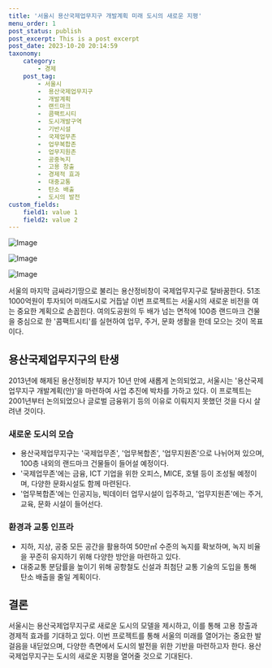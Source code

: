 ```yaml
---
title: '서울시 용산국제업무지구 개발계획 미래 도시의 새로운 지평'
menu_order: 1
post_status: publish
post_excerpt: This is a post excerpt
post_date: 2023-10-20 20:14:59
taxonomy:
    category:
        - 경제
    post_tag:
        - 서울시
        -  용산국제업무지구
        -  개발계획
        -  랜드마크
        -  콤팩트시티
        -  도시개발구역
        -  기반시설
        -  국제업무존
        -  업무복합존
        -  업무지원존
        -  공중녹지
        -  고용 창출
        -  경제적 효과
        -  대중교통
        -  탄소 배출
        -  도시의 발전
custom_fields:
    field1: value 1
    field2: value 2
---
```


![Image](https://imgnews.pstatic.net/image/024/2024/02/06/0000087348_001_20240206210203732.png?type=w647)

![Image](https://imgnews.pstatic.net/image/024/2024/02/06/0000087348_002_20240206210203799.png?type=w647)

![Image](https://imgnews.pstatic.net/image/024/2024/02/06/0000087348_003_20240206210203868.png?type=w647)


서울의 마지막 금싸라기땅으로 불리는 용산정비창이 국제업무지구로 탈바꿈한다. 51조1000억원이 투자되어 미래도시로 거듭날 이번 프로젝트는 서울시의 새로운 비전을 여는 중요한 계획으로 손꼽힌다. 여의도공원의 두 배가 넘는 면적에 100층 랜드마크 건물을 중심으로 한 '콤팩트시티'를 실현하여 업무, 주거, 문화 생활을 한데 모으는 것이 목표이다. 

## 용산국제업무지구의 탄생
2013년에 해제된 용산정비창 부지가 10년 만에 새롭게 논의되었고, 서울시는 '용산국제업무지구 개발계획(안)'을 마련하여 사업 추진에 박차를 가하고 있다. 이 프로젝트는 2001년부터 논의되었으나 글로벌 금융위기 등의 이유로 이뤄지지 못했던 것을 다시 살려낸 것이다.

### 새로운 도시의 모습
- 용산국제업무지구는 '국제업무존', '업무복합존', '업무지원존'으로 나뉘어져 있으며, 100층 내외의 랜드마크 건물들이 들어설 예정이다.
- '국제업무존'에는 금융, ICT 기업을 위한 오피스, MICE, 호텔 등이 조성될 예정이며, 다양한 문화시설도 함께 마련된다.
- '업무복합존'에는 인공지능, 빅데이터 업무시설이 입주하고, '업무지원존'에는 주거, 교육, 문화 시설이 들어선다.

### 환경과 교통 인프라
- 지하, 지상, 공중 모든 공간을 활용하여 50만㎡ 수준의 녹지를 확보하며, 녹지 비율을 꾸준히 유지하기 위해 다양한 방안을 마련하고 있다.
- 대중교통 분담률을 높이기 위해 공항철도 신설과 최첨단 교통 기술의 도입을 통해 탄소 배출을 줄일 계획이다.

## 결론
서울시는 용산국제업무지구로 새로운 도시의 모델을 제시하고, 이를 통해 고용 창출과 경제적 효과를 기대하고 있다. 이번 프로젝트를 통해 서울의 미래를 열어가는 중요한 발걸음을 내딛었으며, 다양한 측면에서 도시의 발전을 위한 기반을 마련하고자 한다. 용산국제업무지구는 도시의 새로운 지평을 열어줄 것으로 기대된다.
